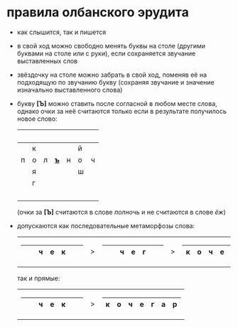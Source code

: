 # правила олбанского эрудита

- как слышится, так и пишется
- в свой ход можно свободно менять буквы на столе (другими буквами на столе или с руки), если сохраняется звучание выставленных слов
- звёздочку на столе можно забрать в свой ход, поменяв её на подходящую по звучанию букву (сохраняя звучание и значение изначально выставленного слова)
- букву **[Ъ]** можно ставить после согласной в любом месте слова, однако очки за неё считаются только если в результате получилось новое слово:

    | <br/> |  |  |  |  |  |  |
    | - | - | - | - | - | - | - |
    |  | к |  |  |  | й |   | 
    | п | о | л | <ins>**ъ**</ins> | н | о | ч |
    |  | я |  |  | | ш | |
    |  | г |  |  | | | |
    | <br/> |  |  |  |  |  |  |
  
    (очки за **[Ъ]** считаются в слове *полночь* и не считаются в слове *ёж*)
  
- допускаются как последовательные метаморфозы слова:
  <table>
  <tr>
  <td>
    
  |  |  | ч | е | к |  |  |
  | - | - | - | - | - | - | - |
  </td>
  <td> ></td>
  <td>
    
  |  |  | ч | е | г |  |  |
  | - | - | - | - | - | - | - |
  </td>
  <td> ></td>
  <td>
  
  | к | о | ч | е | г | а | р |
  | - | - | - | - | - | - | - |
  </td>
  </tr>
  </table>

  так и прямые:

  <table>
  <tr>
  <td>
    
  |  |  | ч | е | к |  |  |
  | - | - | - | - | - | - | - |
  </td>
  <td> ></td>
  <td>

  | к | о | ч | е | г | а | р |
  | - | - | - | - | - | - | - |
  </td>
  </tr>
  </table>

<!-- table template (keep one line empty above the table)

  |  |  |  |  |  |  |  |
  | - | - | - | - | - | - | - |
  |  |  |  |  |  |  |  |
  |  |  |  |  |  |  |  |
  |  |  |  |  |  |  |  |
  |  |  |  |  |  |  |  |
  |  |  |  |  |  |  |  |
  |  |  |  |  |  |  |  |
-->
